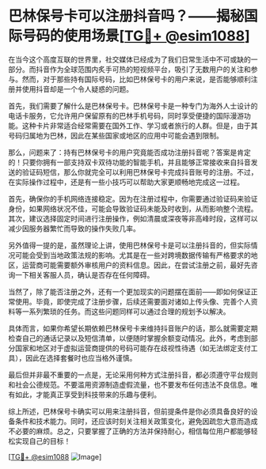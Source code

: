 # 巴林保号卡可以注册抖音吗？——揭秘国际号码的使用场景[[TG💪+ @esim1088](https://t.me/s/esim1088)]

在当今这个高度互联的世界里，社交媒体已经成为了我们日常生活中不可或缺的一部分。而抖音作为全球范围内炙手可热的短视频平台，吸引了无数用户的关注和参与。然而，对于那些持有国际号码，比如巴林保号卡的用户来说，是否能够顺利注册并使用抖音却是一个令人疑惑的问题。

首先，我们需要了解什么是巴林保号卡。巴林保号卡是一种专门为海外人士设计的电话卡服务，它允许用户保留原有的巴林手机号码，同时享受便捷的国际漫游功能。这种卡片非常适合经常需要在国外工作、学习或者旅行的人群。但是，由于其号码归属地为巴林，因此在某些国家或地区的应用中可能会遇到限制。

那么，问题来了：持有巴林保号卡的用户究竟能否成功注册抖音呢？答案是肯定的！只要你拥有一部支持双卡双待功能的智能手机，并且能够正常接收来自抖音发送的验证码短信，那么你就完全可以利用巴林保号卡完成抖音账号的注册。不过，在实际操作过程中，还是有一些小技巧可以帮助大家更顺畅地完成这一过程。

首先，确保你的手机网络连接稳定。因为在注册过程中，你需要通过验证码来验证身份，如果网络状况不佳，可能会导致验证码未能及时收到，从而影响整个流程。其次，建议选择固定时间进行注册操作，例如清晨或深夜等非高峰时段，这样可以减少因服务器繁忙而导致的操作失败几率。

另外值得一提的是，虽然理论上讲，使用巴林保号卡是可以注册抖音的，但实际情况可能会受到当地政策法规的影响。尤其是在一些对跨境数据传输有严格要求的地区，运营商可能需要额外审核用户的资料信息。因此，在尝试注册之前，最好先咨询一下相关客服人员，确认是否存在任何障碍。

当然了，除了能否注册之外，还有一个更加现实的问题摆在面前——即如何保证正常使用。毕竟，即使完成了注册步骤，后续还需要面对诸如上传头像、完善个人资料等一系列繁琐的任务。而这些问题同样可以通过合理的规划予以解决。

具体而言，如果你希望长期依赖巴林保号卡来维持抖音账户的话，那么就需要定期检查自己的通话记录以及短信清单，以便随时掌握余额变动情况。此外，考虑到部分国家和地区对于虚拟运营商提供的号码可能存在歧视性待遇（如无法绑定支付工具），因此在选择套餐时也应当格外谨慎。

最后但并非最不重要的一点是，无论采用何种方式注册抖音，都必须遵守平台规则和社会公德规范。不要滥用资源制造虚假流量，也不要发布任何违法不良信息。唯有如此，才能真正享受到科技带来的乐趣与便利。

综上所述，巴林保号卡确实可以用来注册抖音，但前提条件是你必须具备良好的设备条件和技术能力。同时，还应该时刻关注相关政策变化，避免因疏忽大意而造成不必要的麻烦。总之，只要掌握了正确的方法并保持耐心，相信每位用户都能够轻松实现自己的目标！

[[TG💪+ @esim1088](https://t.me/s/esim1088) ![Image](https://i.postimg.cc/4NQfJmqS/Snipaste-2025-05-13-00-14-12.png)]